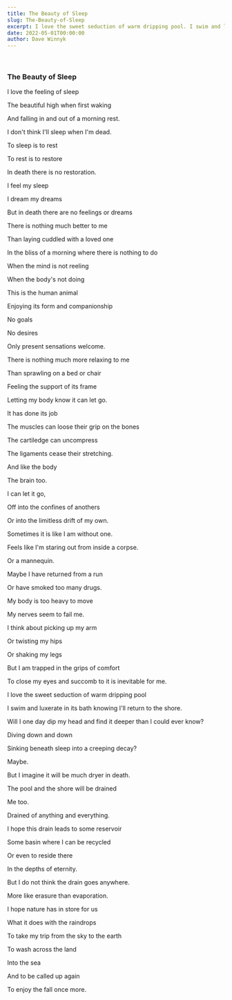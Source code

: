 ```yaml
---
title: The Beauty of Sleep
slug: The-Beauty-of-Sleep
excerpt: I love the sweet seduction of warm dripping pool. I swim and luxerate in its bath knowing I'll return to the shore. Will I one day dip my head and find it deeper than I could ever know? 
date: 2022-05-01T00:00:00
author: Dave Winnyk 
---
```

<br>

### The Beauty of Sleep

I love the feeling of sleep

The beautiful high when first waking

And falling in and out of a morning rest. 

I don't think I'll sleep when I'm dead. 

To sleep is to rest

To rest is to restore 

In death there is no restoration. 

I feel my sleep 

I dream my dreams 

But in death there are no feelings or dreams 
<br>

There is nothing much better to me

Than laying cuddled with a loved one 

In the bliss of a morning where there is nothing to do

When the mind is not reeling 

When the body's not doing

This is the human animal 

Enjoying its form and companionship 

No goals 

No desires 

Only present sensations welcome. 
<br>

There is nothing much more relaxing to me

Than sprawling on a bed or chair

Feeling the support of its frame 

Letting my body know it can let go. 

It has done its job

The muscles can loose their grip on the bones

The cartiledge can uncompress 

The ligaments cease their stretching. 

And like the body

The brain too. 

I can let it go,

Off into the confines of anothers 

Or into the limitless drift of my own. 

Sometimes it is like I am without one. 

Feels like I'm staring out from inside a corpse. 

Or a mannequin.

Maybe I have returned from a run

Or have smoked too many drugs. 

My body is too heavy to move 

My nerves seem to fail me. 

I think about picking up my arm 

Or twisting my hips 

Or shaking my legs

But I am trapped in the grips of comfort 

To close my eyes and succomb to it is inevitable for me. 

I love the sweet seduction of warm dripping pool 

I swim and luxerate in its bath knowing I'll return to the shore.

Will I one day dip my head and find it deeper than I could ever know? 

Diving down and down 

Sinking beneath sleep into a creeping decay?

Maybe. 
<br>

But I imagine it will be much dryer in death. 

The pool and the shore will be drained

Me too. 

Drained of anything and everything. 

I hope this drain leads to some reservoir 

Some basin where I can be recycled 

Or even to reside there 

In the depths of eternity. 

But I do not think the drain goes anywhere. 

More like erasure than evaporation. 

I hope nature has in store for us 

What it does with the raindrops 

To take my trip from the sky to the earth 

To wash across the land

Into the sea 

And to be called up again 

To enjoy the fall once more. 